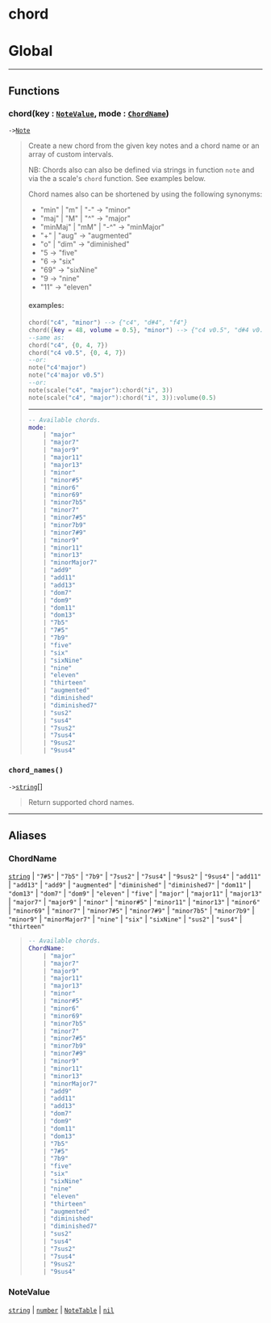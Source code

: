 # chord
<!-- toc -->
# Global<a name="Global"></a>  

---  
## Functions
### chord(key : [`NoteValue`](#NoteValue), mode : [`ChordName`](#ChordName))<a name="chord"></a>
`->`[`Note`](../API/note.md#Note)  

> Create a new chord from the given key notes and a chord name or an array of custom intervals.
> 
> NB: Chords also can also be defined via strings in function `note` and via the a scale's
> `chord` function. See examples below.
> 
> Chord names also can be shortened by using the following synonyms:
> - "min" | "m" | "-" -> "minor"
> - "maj" | "M" | "^" -> "major"
> - "minMaj" | "mM" | "-^" -> "minMajor"
> - "+" | "aug" -> "augmented"
> - "o" | "dim" -> "diminished"
> - "5 -> "five"
> - "6 -> "six"
> - "69" -> "sixNine"
> - "9 -> "nine"
> - "11" -> "eleven"
> 
> #### examples:
> ```lua
> chord("c4", "minor") --> {"c4", "d#4", "f4"}
> chord({key = 48, volume = 0.5}, "minor") --> {"c4 v0.5", "d#4 v0.5", "f4 v0.5"}
> --same as:
> chord("c4", {0, 4, 7})
> chord("c4 v0.5", {0, 4, 7})
> --or:
> note("c4'major")
> note("c4'major v0.5")
> --or:
> note(scale("c4", "major"):chord("i", 3))
> note(scale("c4", "major"):chord("i", 3)):volume(0.5)
> ```
> 
> ---
> 
> ```lua
> -- Available chords.
> mode:
>     | "major"
>     | "major7"
>     | "major9"
>     | "major11"
>     | "major13"
>     | "minor"
>     | "minor#5"
>     | "minor6"
>     | "minor69"
>     | "minor7b5"
>     | "minor7"
>     | "minor7#5"
>     | "minor7b9"
>     | "minor7#9"
>     | "minor9"
>     | "minor11"
>     | "minor13"
>     | "minorMajor7"
>     | "add9"
>     | "add11"
>     | "add13"
>     | "dom7"
>     | "dom9"
>     | "dom11"
>     | "dom13"
>     | "7b5"
>     | "7#5"
>     | "7b9"
>     | "five"
>     | "six"
>     | "sixNine"
>     | "nine"
>     | "eleven"
>     | "thirteen"
>     | "augmented"
>     | "diminished"
>     | "diminished7"
>     | "sus2"
>     | "sus4"
>     | "7sus2"
>     | "7sus4"
>     | "9sus2"
>     | "9sus4"
> ```
### `chord_names()`<a name="chord_names"></a>
`->`[`string`](../API/builtins/string.md)[]  

> Return supported chord names.  



---  
## Aliases  
### ChordName<a name="ChordName"></a>
[`string`](../API/builtins/string.md) | `"7#5"` | `"7b5"` | `"7b9"` | `"7sus2"` | `"7sus4"` | `"9sus2"` | `"9sus4"` | `"add11"` | `"add13"` | `"add9"` | `"augmented"` | `"diminished"` | `"diminished7"` | `"dom11"` | `"dom13"` | `"dom7"` | `"dom9"` | `"eleven"` | `"five"` | `"major"` | `"major11"` | `"major13"` | `"major7"` | `"major9"` | `"minor"` | `"minor#5"` | `"minor11"` | `"minor13"` | `"minor6"` | `"minor69"` | `"minor7"` | `"minor7#5"` | `"minor7#9"` | `"minor7b5"` | `"minor7b9"` | `"minor9"` | `"minorMajor7"` | `"nine"` | `"six"` | `"sixNine"` | `"sus2"` | `"sus4"` | `"thirteen"`  
> ```lua
> -- Available chords.
> ChordName:
>     | "major"
>     | "major7"
>     | "major9"
>     | "major11"
>     | "major13"
>     | "minor"
>     | "minor#5"
>     | "minor6"
>     | "minor69"
>     | "minor7b5"
>     | "minor7"
>     | "minor7#5"
>     | "minor7b9"
>     | "minor7#9"
>     | "minor9"
>     | "minor11"
>     | "minor13"
>     | "minorMajor7"
>     | "add9"
>     | "add11"
>     | "add13"
>     | "dom7"
>     | "dom9"
>     | "dom11"
>     | "dom13"
>     | "7b5"
>     | "7#5"
>     | "7b9"
>     | "five"
>     | "six"
>     | "sixNine"
>     | "nine"
>     | "eleven"
>     | "thirteen"
>     | "augmented"
>     | "diminished"
>     | "diminished7"
>     | "sus2"
>     | "sus4"
>     | "7sus2"
>     | "7sus4"
>     | "9sus2"
>     | "9sus4"
> ```  
  
### NoteValue<a name="NoteValue"></a>
[`string`](../API/builtins/string.md) | [`number`](../API/builtins/number.md) | [`NoteTable`](../API/note.md#NoteTable) | [`nil`](../API/builtins/nil.md)  
  
  



